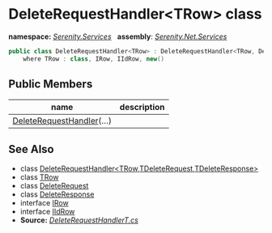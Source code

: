 # DeleteRequestHandler&lt;TRow&gt; class
**namespace:** *[Serenity.Services](../README.md#serenity.services-namespace)*   **assembly**: *[Serenity.Net.Services](../README.md)*

```csharp
public class DeleteRequestHandler<TRow> : DeleteRequestHandler<TRow, DeleteRequest, DeleteResponse>
    where TRow : class, IRow, IIdRow, new()
```

## Public Members

| name | description |
| --- | --- |
| [DeleteRequestHandler](DeleteRequestHandler-1/DeleteRequestHandler.md)(…) |  |

## See Also

* class [DeleteRequestHandler&lt;TRow,TDeleteRequest,TDeleteResponse&gt;](DeleteRequestHandler-3.md)
* class [TRow](../Serenity.Net.Services/DeleteRequestHandler-1.TRow.md)
* class [DeleteRequest](DeleteRequest.md)
* class [DeleteResponse](DeleteResponse.md)
* interface [IRow](../Serenity.Net.Entity/../Serenity.Data/IRow.md)
* interface [IIdRow](../Serenity.Net.Entity/../Serenity.Data/IIdRow.md)
* **Source:** *[DeleteRequestHandlerT.cs](https://github.com/serenity-is/Serenity/blob/master/src/Serenity.Net.Services/RequestHandlers/Delete/DeleteRequestHandlerT.cs)*